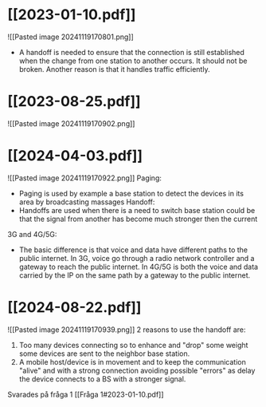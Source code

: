 # [[2023-01-10.pdf]]
![[Pasted image 20241119170801.png]]
- A handoff is needed to ensure that the connection is still established when the change from one station to another occurs. It should not be broken.
  Another reason is that it handles traffic efficiently.
# [[2023-08-25.pdf]]
![[Pasted image 20241119170902.png]]

# [[2024-04-03.pdf]]
![[Pasted image 20241119170922.png]]
Paging:
- Paging is used by example a base station to detect the devices in its area by broadcasting massages
Handoff:
- Handoffs are used when there is a need to switch base station could be that the signal from another has become much stronger then the current

3G and 4G/5G:
- The basic difference is that voice and data have different paths to the public internet. In 3G, voice go through a radio network controller and a gateway to reach the public internet.
  In 4G/5G is both the voice and data carried by the IP on the same path by a gateway to the public internet.

# [[2024-08-22.pdf]]
![[Pasted image 20241119170939.png]]
2 reasons to use the handoff are:
 1. Too many devices connecting so to enhance and "drop" some weight some devices are sent to the neighbor base station.
 2. A mobile host/device is in movement and to keep the communication "alive" and with a strong connection avoiding possible "errors" as delay the device connects to a BS with a stronger signal.

Svarades på fråga 1 
[[Fråga 1#2023-01-10.pdf]]